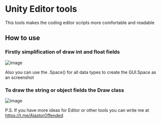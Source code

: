 # Unity Editor tools
This tools makes the coding editor scripts more comfortable and readable
## How to use
### Firstly simplification of draw int and float fields

![image](https://github.com/Alastor606/Unity-Editor-Tools/assets/114815838/35f4dda6-c506-4a51-bfb6-7a88a4df0e40)

Also you can use the .Space() for all data types to create the GUI.Space as an screenshot

### To draw the string or object fields the Draw class
![image](https://github.com/Alastor606/Unity-Editor-Tools/assets/114815838/8f3341fd-8633-4518-a7e5-0423c6f02c7e)

P.S. If you have more ideas for Editor or other tools you can write me at https://t.me/AlastorOffended


